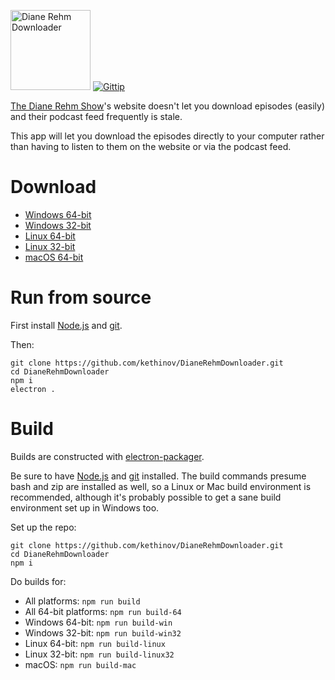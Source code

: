 <img src='https://raw.githubusercontent.com/kethinov/DianeRehmDownloader/master/images/dianerehmdownloaderlogo.png' alt='Diane Rehm Downloader' width='128' height='128'> [![Gittip](http://img.shields.io/gittip/kethinov.png)](https://www.gittip.com/kethinov/)

[The Diane Rehm Show](http://thedianerehmshow.org/)'s website doesn't let you download episodes (easily) and their podcast feed frequently is stale.

This app will let you download the episodes directly to your computer rather than having to listen to them on the website or via the podcast feed.

Download
===

- [Windows 64-bit](https://github.com/kethinov/DianeRehmDownloader/releases/download/1.0.8/Diane.Rehm.Downloader-win32-x64.zip)
- [Windows 32-bit](https://github.com/kethinov/DianeRehmDownloader/releases/download/1.0.8/Diane.Rehm.Downloader-win32-ia32.zip)
- [Linux 64-bit](https://github.com/kethinov/DianeRehmDownloader/releases/download/1.0.8/Diane.Rehm.Downloader-linux-x64.zip)
- [Linux 32-bit](https://github.com/kethinov/DianeRehmDownloader/releases/download/1.0.8/Diane.Rehm.Downloader-linux-ia32.zip)
- [macOS 64-bit](https://github.com/kethinov/DianeRehmDownloader/releases/download/1.0.8/Diane.Rehm.Downloader-darwin-x64.zip)

Run from source
===

First install [Node.js](https://nodejs.org) and [git](https://git-scm.com).

Then:

```
git clone https://github.com/kethinov/DianeRehmDownloader.git
cd DianeRehmDownloader
npm i
electron .
```

Build
===

Builds are constructed with [electron-packager](https://github.com/maxogden/electron-packager).

Be sure to have [Node.js](https://nodejs.org) and [git](https://git-scm.com) installed. The build commands presume bash and zip are installed as well, so a Linux or Mac build environment is recommended, although it's probably possible to get a sane build environment set up in Windows too.

Set up the repo:

```
git clone https://github.com/kethinov/DianeRehmDownloader.git
cd DianeRehmDownloader
npm i
```

Do builds for:

- All platforms: `npm run build`
- All 64-bit platforms: `npm run build-64`
- Windows 64-bit: `npm run build-win`
- Windows 32-bit: `npm run build-win32`
- Linux 64-bit: `npm run build-linux`
- Linux 32-bit: `npm run build-linux32`
- macOS: `npm run build-mac`
